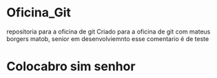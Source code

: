 # Oficina_Git
repositoria para a oficina de git
Criado para a oficina de git com mateus borgers matob, senior em desenvolviemnto 
esse comentario é de teste

# Colocabro sim senhor
